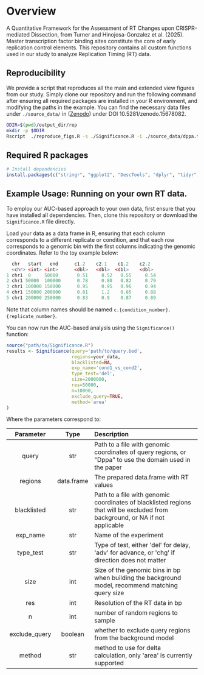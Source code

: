 # Overview

A Quantitative Framework for the Assessment of RT Changes upon CRISPR-mediated Dissection, from Turner and Hinojosa-Gonzalez et al. (2025). Master transcription factor binding sites constitute the core of early replication control elements. This repository contains all custom functions used in our study to analyze Replication Timing (RT) data.

## Reproducibility

We provide a script that reproduces all the main and extended view figures from our study. Simply clone our repository and run the following command after ensuring all required packages are installed in your R environment, and modifying the paths in the example. You can find the necessary data files under `./source_data/` in ([Zenodo](https://zenodo.org/records/15678082)) under DOI 10.5281/zenodo.15678082.

``` bash
ODIR=$(pwd)/output_dir/rep
mkdir -p $ODIR
Rscript  ./reproduce_figs.R -s ./Significance.R -i ./source_data/dppa.tsv -t ./source_data/pre_calc_stats.tsv -o $ODIR
```

## Required R packages

``` r
# Install dependencies
install.packages(c("stringr", "ggplot2", "DescTools", "dplyr", "tidyr", "gridExtra", "grid")) 
```

## Example Usage: Running on your own RT data.

To employ our AUC-based approach to your own data, first ensure that you have installed all dependencies. Then, clone this repository or download the `Significance.R` file directly.

Load your data as a data frame in R, ensuring that each column corresponds to a different replicate or condition, and that each row corresponds to a genomic bin with the first columns indicating the genomic coordinates. Refer to the toy example below:

``` r
  chr   start   end      c1.2    c2.1    c1.2    c2.2
  <chr> <int> <int>      <dbl>   <dbl>  <dbl>    <dbl>
1 chr1  0     50000       0.51     0.52   0.55     0.54
2 chr1 50000  100000      0.78     0.80   0.82     0.79
3 chr1 100000 150000      0.95     0.95   0.96     0.94
4 chr1 150000 200000      0.81     1.2    0.85     0.88
5 chr1 200000 250000      0.83     0.9    0.87     0.89
```
Note that column names should be named `c.{condition_number}.{replicate_number}`.

You can now run the AUC-based analysis using the `Significance()` function:

``` r
source("path/to/Significance.R")
results <- Significance(query='path/to/query.bed',
                        regions=your_data,
                        blacklisted=NA,
                        exp_name='cond1_vs_cond2',
                        type_test='del',
                        size=2000000, 
                        res=50000,
                        n=10000,
                        exclude_query=TRUE,
                        method='area'
)
```
Where the parameters correspond to:

| Parameter | Type | Description |
|:--:|:--:|:-------------------------------------------|
| query | str |Path to a file with genomic coordinates of query regions, or "Dppa" to use the domain used in the paper |
| regions | data.frame | The prepared data.frame with RT values |
| blacklisted | str |Path to a file with genomic coordinates of blacklisted regions that will be excluded from background, or NA if not applicable |
| exp_name | str | Name of the experiment |
| type_test | str |Type of test, either 'del' for delay, 'adv' for advance, or 'chg' if direction does not matter |
| size | int |Size of the genomic bins in bp when building the background model, recommend matching query size |
| res | int |Resolution of the RT data in bp |
| n | int |number of random regions to sample |
| exclude_query | boolean |whether to exclude query regions from the background model |
| method | str |method to use for delta calculation, only 'area' is currently supported |


